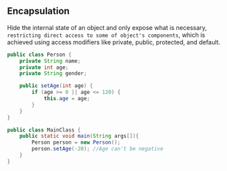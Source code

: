 ## Encapsulation

Hide the internal state of an object and only expose what is necessary, `restricting direct access to some of object's components`, which is achieved using access modifiers like private, public, protected, and default.

```java
public class Person {
    private String name;
    private int age;
    private String gender;

    public setAge(int age) {
        if (age >= 0 || age <= 120) {
            this.age = age;
        }
    }
}
```

```java
public class MainClass {
    public static void main(String args[]){
        Person person = new Person();
        person.setAge(-20); //Age can't be negative
    }
}
```
